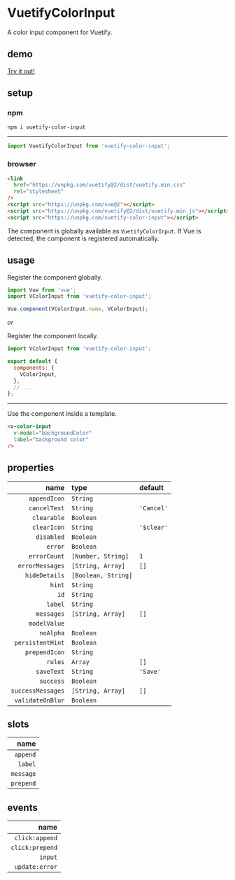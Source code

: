 # VuetifyColorInput

A color input component for Vuetify.

## demo

[Try it out!](https://seregpie.github.io/VuetifyColorInput/)

## setup

### npm

```shell
npm i vuetify-color-input
```

---

```javascript
import VuetifyColorInput from 'vuetify-color-input';
```

### browser

```html
<link
  href="https://unpkg.com/vuetify@2/dist/vuetify.min.css"
  rel="stylesheet"
/>
<script src="https://unpkg.com/vue@2"></script>
<script src="https://unpkg.com/vuetify@2/dist/vuetify.min.js"></script>
<script src="https://unpkg.com/vuetify-color-input"></script>
```

The component is globally available as `VuetifyColorInput`. If Vue is detected, the component is registered automatically.

## usage

Register the component globally.

```javascript
import Vue from 'vue';
import VColorInput from 'vuetify-color-input';

Vue.component(VColorInput.name, VColorInput);
```

*or*

Register the component locally.

```javascript
import VColorInput from 'vuetify-color-input';

export default {
  components: {
    VColorInput,
  },
  // ...
};
```

---

Use the component inside a template.

```html
<v-color-input
  v-model="backgroundColor"
  label="background color"
/>
```

## properties

| name | type | default |
| ---: | :--- | :--- |
| `appendIcon` | `String` | |
| `cancelText` | `String` | `'Cancel'` |
| `clearable` | `Boolean` | |
| `clearIcon` | `String` | `'$clear'` |
| `disabled` | `Boolean` | |
| `error` | `Boolean` | |
| `errorCount` | `[Number, String]` | `1` |
| `errorMessages` | `[String, Array]` | `[]` |
| `hideDetails` | `[Boolean, String]` | |
| `hint` | `String` | |
| `id` | `String` | |
| `label` | `String` | |
| `messages` | `[String, Array]` | `[]` |
| `modelValue` | | |
| `noAlpha` | `Boolean` | |
| `persistentHint` | `Boolean` | |
| `prependIcon` | `String` | |
| `rules` | `Array` | `[]` |
| `saveText` | `String` | `'Save'` |
| `success` | `Boolean` | |
| `successMessages` | `[String, Array]` | `[]` |
| `validateOnBlur` | `Boolean` | |

## slots

| name |
| ---: |
| `append` |
| `label` |
| `message` |
| `prepend` |

## events

| name |
| ---: |
| `click:append` |
| `click:prepend` |
| `input` |
| `update:error` |
